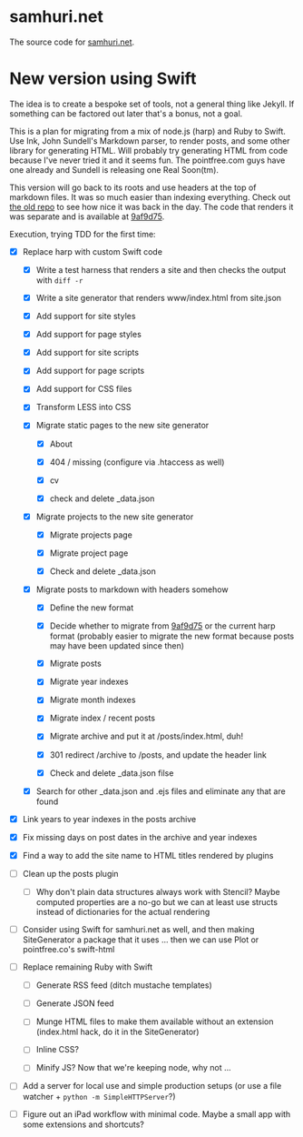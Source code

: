 # samhuri.net

The source code for [samhuri.net](https://samhuri.net).

# New version using Swift

The idea is to create a bespoke set of tools, not a general thing like Jekyll. If something can be factored out later that's a bonus, not a goal.

This is a plan for migrating from a mix of node.js (harp) and Ruby to Swift. Use Ink, John Sundell's Markdown parser, to render posts, and some other library for generating HTML. Will probably try generating HTML from code because I've never tried it and it seems fun. The pointfree.com guys have one already and Sundell is releasing one Real Soon(tm).

This version will go back to its roots and use headers at the top of markdown files. It was so much easier than indexing everything. Check out [the old repo][old repo] to see how nice it was back in the day. The code that renders it was separate and is available at [9af9d75][].

[old repo]: https://github.com/samsonjs/blog
[9af9d75]: https://github.com/samsonjs/samhuri.net/tree/9af9d75565133104beb54f1bfdd3d4efe3e16982

Execution, trying TDD for the first time:

- [x] Replace harp with custom Swift code

    - [x] Write a test harness that renders a site and then checks the output with `diff -r`

    - [x] Write a site generator that renders www/index.html from site.json

    - [x] Add support for site styles

    - [x] Add support for page styles

    - [x] Add support for site scripts

    - [x] Add support for page scripts

    - [x] Add support for CSS files

    - [x] Transform LESS into CSS

    - [x] Migrate static pages to the new site generator

        - [x] About

        - [x] 404 / missing (configure via .htaccess as well)

        - [x] cv

        - [x] check and delete _data.json

    - [x] Migrate projects to the new site generator

        - [x] Migrate projects page

        - [x] Migrate project page

        - [x] Check and delete _data.json

    - [x] Migrate posts to markdown with headers somehow

        - [x] Define the new format

        - [x] Decide whether to migrate from [9af9d75][] or the current harp format (probably easier to migrate the new format because posts may have been updated since then)

        - [x] Migrate posts

        - [x] Migrate year indexes

        - [x] Migrate month indexes

        - [x] Migrate index / recent posts

        - [x] Migrate archive and put it at /posts/index.html, duh!

        - [x] 301 redirect /archive to /posts, and update the header link

        - [x] Check and delete _data.json filse

    - [x] Search for other _data.json and .ejs files and eliminate any that are found

- [x] Link years to year indexes in the posts archive

- [x] Fix missing days on post dates in the archive and year indexes

- [x] Find a way to add the site name to HTML titles rendered by plugins

- [ ] Clean up the posts plugin

    - [ ] Why don't plain data structures always work with Stencil? Maybe computed properties are a no-go but we can at least use structs instead of dictionaries for the actual rendering

- [ ] Consider using Swift for samhuri.net as well, and then making SiteGenerator a package that it uses ... then we can use Plot or pointfree.co's swift-html

- [ ] Replace remaining Ruby with Swift

    - [ ] Generate RSS feed (ditch mustache templates)

    - [ ] Generate JSON feed

    - [ ] Munge HTML files to make them available without an extension (index.html hack, do it in the SiteGenerator)

    - [ ] Inline CSS?

    - [ ] Minify JS? Now that we're keeping node, why not ...

- [ ] Add a server for local use and simple production setups (or use a file watcher + `python -m SimpleHTTPServer`?)

- [ ] Figure out an iPad workflow with minimal code. Maybe a small app with some extensions and shortcuts?
